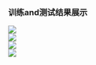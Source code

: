 ### 训练and测试结果展示

<img src="https://raw.githubusercontent.com/LynnHg/deeplearning_lynn/master/pytorch/project/classfiy_ten/showtime/1-2.png" style="display:block;margin:0 auto"/>

<img src="https://raw.githubusercontent.com/LynnHg/deeplearning_lynn/master/pytorch/project/classfiy_ten/showtime/1-1.png" style="display:block;margin:0 auto"/>

<img src="https://raw.githubusercontent.com/LynnHg/deeplearning_lynn/master/pytorch/project/classfiy_ten/showtime/1-4.png" style="display:block;margin:0 auto"/>

<img src="https://raw.githubusercontent.com/LynnHg/deeplearning_lynn/master/pytorch/project/classfiy_ten/showtime/1-3.png" style="display:block;margin:0 auto"/>